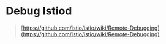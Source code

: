 # Debug Istiod

> [https://github.com/istio/istio/wiki/Remote-Debugging](https://github.com/istio/istio/wiki/Remote-Debugging)